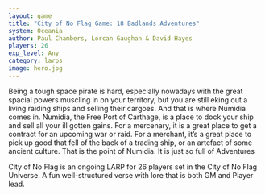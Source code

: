 ```yaml
---
layout: game
title: "City of No Flag Game: 18 Badlands Adventures"
system: Oceania
author: Paul Chambers, Lorcan Gaughan & David Hayes
players: 26
exp_level: Any
category: larps
image: hero.jpg
---
```


Being a tough space pirate is hard, especially nowadays with the great spacial powers muscling in on your territory, but you are still eking out a living raiding ships and selling their cargoes. And that is where Numidia comes in. Numidia, the Free Port of Carthage, is a place to dock your ship and sell all your ill gotten gains. For a mercenary, it is a great place to get a contract for an upcoming war or raid. For a merchant, it’s a great place to pick up good that fell of the back of a trading ship, or an artefact of some ancient culture. That is the point of Numidia. It is just so full of Adventures

City of No Flag is an ongoing LARP for 26 players set in the City of No Flag Universe. A fun well-structured verse with lore that is both GM and Player lead.
